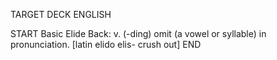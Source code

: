 TARGET DECK
ENGLISH

START
Basic
Elide
Back: v. (-ding) omit (a vowel or syllable) in pronunciation. [latin elido elis- crush out]
END
